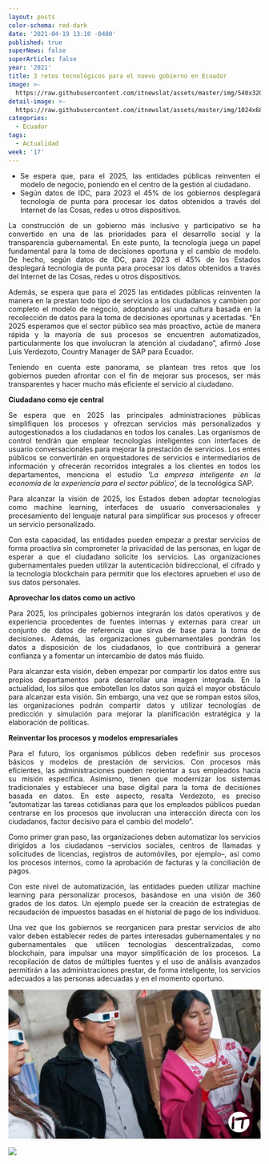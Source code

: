 ```yaml
---
layout: posts
color-schema: red-dark
date: '2021-04-19 13:10 -0400'
published: true
superNews: false
superArticle: false
year: '2021'
title: 3 retos tecnológicos para el nuevo gobierno en Ecuador
image: >-
  https://raw.githubusercontent.com/itnewslat/assets/master/img/540x320/Ecuador-indigenasp.jpg
detail-image: >-
  https://raw.githubusercontent.com/itnewslat/assets/master/img/1024x680/Ecuador-indigenasg.jpg
categories:
  - Ecuador
tags:
  - Actualidad
week: '17'
---
```

<ul style="text-align: justify;">
	<li>Se espera que, para el 2025, las entidades públicas reinventen el modelo de negocio, poniendo en el centro de la gestión al ciudadano.</li>
	<li>Según datos de IDC, para 2023 el 45% de los gobiernos desplegará tecnología de punta para procesar los datos obtenidos a través del Internet de las Cosas, redes u otros dispositivos.</li>
</ul>
<p style="text-align: justify;">La construcción de un gobierno más inclusivo y participativo se ha convertido en una de las prioridades para el desarrollo social y la transparencia gubernamental. En este punto, la tecnología juega un papel fundamental para la toma de decisiones oportuna y el cambio de modelo. De hecho, según datos de IDC, para 2023 el 45% de los Estados desplegará tecnología de punta para procesar los datos obtenidos a través del Internet de las Cosas, redes u otros dispositivos.</p>
<p style="text-align: justify;">Además, se espera que para el 2025 las entidades públicas reinventen la manera en la prestan todo tipo de servicios a los ciudadanos y cambien por completo el modelo de negocio, adoptando así una cultura basada en la recolección de datos para la toma de decisiones oportunas y acertadas. “En 2025 esperamos que el sector público sea más proactivo, actúe de manera rápida y la mayoría de sus procesos se encuentren automatizados, particularmente los que involucran la atención al ciudadano”, afirmó Jose Luis Verdezoto, Country Manager de SAP para Ecuador.</p>
<p style="text-align: justify;">Teniendo en cuenta este panorama, se plantean tres retos que los gobiernos pueden afrontar con el fin de mejorar sus procesos, ser más transparentes y hacer mucho más eficiente el servicio al ciudadano.</p>
<p style="text-align: justify;"><strong>Ciudadano como eje central</strong></p>
<p style="text-align: justify;">Se espera que en 2025 las principales administraciones públicas simplifiquen los procesos y ofrezcan servicios más personalizados y autogestionados a los ciudadanos en todos los canales. Las organismos de control tendrán que emplear tecnologías inteligentes con interfaces de usuario conversacionales para mejorar la prestación de servicios. Los entes públicos se convertirán en orquestadores de servicios e intermediarios de información y ofrecerán recorridos integrales a los clientes en todos los departamentos, menciona el estudio <em>‘La empresa inteligente en la economía de la experiencia para el sector público’,</em> de la tecnológica SAP.</p>
<p style="text-align: justify;">Para alcanzar la visión de 2025, los Estados deben adoptar tecnologías como machine learning, interfaces de usuario conversacionales y procesamiento del lenguaje natural para simplificar sus procesos y ofrecer un servicio personalizado.</p>
<p style="text-align: justify;">Con esta capacidad, las entidades pueden empezar a prestar servicios de forma proactiva sin comprometer la privacidad de las personas, en lugar de esperar a que el ciudadano solicite los servicios. Las organizaciones gubernamentales pueden utilizar la autenticación bidireccional, el cifrado y la tecnología blockchain para permitir que los electores aprueben el uso de sus datos personales.</p>
<p style="text-align: justify;"><strong>Aprovechar los datos como un activo </strong></p>
<p style="text-align: justify;">Para 2025, los principales gobiernos integrarán los datos operativos y de experiencia procedentes de fuentes internas y externas para crear un conjunto de datos de referencia que sirva de base para la toma de decisiones. Además, las organizaciones gubernamentales pondrán los datos a disposición de los ciudadanos, lo que contribuirá a generar confianza y a fomentar un intercambio de datos más fluido.</p>
<p style="text-align: justify;">Para alcanzar esta visión, deben empezar por compartir los datos entre sus propios departamentos para desarrollar una imagen integrada. En la actualidad, los silos que embotellan los datos son quizá el mayor obstáculo para alcanzar esta visión. Sin embargo, una vez que se rompan estos silos, las organizaciones podrán compartir datos y utilizar tecnologías de predicción y simulación para mejorar la planificación estratégica y la elaboración de políticas.</p>
<p style="text-align: justify;"><strong>Reinventar los procesos y modelos empresariales</strong></p>
<p style="text-align: justify;">Para el futuro, los organismos públicos deben redefinir sus procesos básicos y modelos de prestación de servicios. Con procesos más eficientes, las administraciones pueden reorientar a sus empleados hacia su misión específica. Asimismo, tienen que modernizar los sistemas tradicionales y establecer una base digital para la toma de decisiones basada en datos. En este aspecto, resalta Verdezoto, es preciso ”automatizar las tareas cotidianas para que los empleados públicos puedan centrarse en los procesos que involucran una interacción directa con los ciudadanos, factor decisivo para el cambio del modelo”.</p>
<p style="text-align: justify;">Como primer gran paso, las organizaciones deben automatizar los servicios dirigidos a los ciudadanos –servicios sociales, centros de llamadas y solicitudes de licencias, registros de automóviles, por ejemplo–, así como los procesos internos, como la aprobación de facturas y la conciliación de pagos.</p>
<p style="text-align: justify;">Con este nivel de automatización, las entidades pueden utilizar machine learning para personalizar procesos, basándose en una visión de 360 grados de los datos. Un ejemplo puede ser la creación de estrategias de recaudación de impuestos basadas en el historial de pago de los individuos.</p>
<p style="text-align: justify;">Una vez que los gobiernos se reorganicen para prestar servicios de alto valor deben establecer redes de partes interesadas gubernamentales y no gubernamentales que utilicen tecnologías descentralizadas, como blockchain, para impulsar una mayor simplificación de los procesos. La recopilación de datos de múltiples fuentes y el uso de análisis avanzados permitirán a las administraciones prestar, de forma inteligente, los servicios adecuados a las personas adecuadas y en el momento oportuno.</p>

![](https://raw.githubusercontent.com/itnewslat/assets/master/img/540x320/Ecuador-indigenasp.jpg)

<img src="https://tracker.metricool.com/c3po.jpg?hash=56f88a41e39ab42c063cc51676587a04"/>
